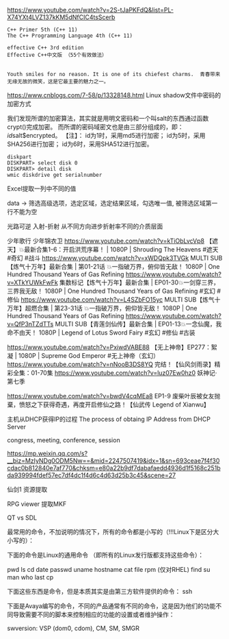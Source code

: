 
https://www.youtube.com/watch?v=2S-tJaPKFdQ&list=PL-X74YXt4LVZ137kKM5dNfCIC4tsScerb
```
C++ Primer 5th (C++ 11)
The C++ Programming Language 4th (C++ 11)

effective C++ 3rd edition
Effective C++中文版 （55个有效做法）


Youth smiles for no reason. It is one of its chiefest charms.  青春带来无缘无故的微笑，这是它最主要的魅力之一。
```


https://www.cnblogs.com/7-58/p/13328148.html	Linux shadow文件中密码的加密方式


我们发现所谓的加密算法，其实就是用明文密码和一个叫salt的东西通过函数crypt()完成加密。
而所谓的密码域密文也是由三部分组成的，即：$id$salt$encrypted。
【注】： id为1时，采用md5进行加密；
id为5时，采用SHA256进行加密；
id为6时，采用SHA512进行加密。


```
diskpart
DISKPART> select disk 0
DISKPART> detail disk
wmic diskdrive get serialnumber
```

Excel提取一列中不同的值


data -> 筛选高级选项，选定区域，选定结果区域，勾选唯一值, 被筛选区域第一行不能为空


光路可逆 入射-折射 从不同方向进步折射率不同的介质层面


少年歌行
少年锦衣卫
https://www.youtube.com/watch?v=kTiObLvcVp8		【遮天】💥最新合集1-6：开启洪荒序幕！ | 1080P | Shrouding The Heavens #遮天 #奇幻 #战斗
https://www.youtube.com/watch?v=xWDQpk3TVGk		MULTI SUB【炼气十万年】最新合集 | 第01-21话 💥一指破万界，俯仰皆无敌！ 1080P | One Hundred Thousand Years of Gas Refining
https://www.youtube.com/watch?v=XTkYUWkFwFk		集数标记【炼气十万年】最新合集 | EP01-30💥一剑穿三界，三界我无敌！ 1080P | One Hundred Thousand Years of Gas Refining #玄幻 #修仙
https://www.youtube.com/watch?v=L4SZbFO15yc		MULTI SUB【炼气十万年】超燃合集 | 第23-31话 💥一指破万界，俯仰皆无敌！ 1080P | One Hundred Thousand Years of Gas Refining
https://www.youtube.com/watch?v=QfP3nTZdTTs		MULTI SUB【青莲剑仙传】最新合集 | EP01-13💥一念仙魔，我命不由天！ 1080P | Legend of Lotus Sword Fairy #玄幻 #修仙 #古装


https://www.youtube.com/watch?v=PxiwdVABE88		【无上神帝】EP277：絮凝 | 1080P | Supreme God Emperor #无上神帝（玄幻）
https://www.youtube.com/watch?v=nNooB3DS8YQ		完结！【仙风剑雨录】精彩全集：01-70集
https://www.youtube.com/watch?v=luz07Ew0hz0		妖神记·第七季

https://www.youtube.com/watch?v=bwdV4cqMEa8		EP1-9 废柴叶辰被女友抛棄，愤怒之下获得奇遇，再度开启修仙之路！【仙武传 Legend of Xianwu】




主机从DHCP获得IP的过程          The process of obtaing IP Address from DHCP Server







congress, meeting, conference, session 


https://mp.weixin.qq.com/s?__biz=MzIyNDg0ODM5Nw==&mid=2247507419&idx=1&sn=693ceae7f4f30cdac0b812840e7af770&chksm=e80a22b9df7dabafaedd4936d1f5168c251bda939994fdef57ec7df4dc1f4d6c4d63d25b3c45&scene=27




仙剑1 资源提取

RPG viewer 提取MKF


QT vs SDL




最常用的命令，不加说明的情况下，所有的命令都是小写的（!!!Linux下是区分大小写的）：


下面的命令是Linux的通用命令 （即所有的Linux发行版都支持这些命令）：

pwd
ls
cd
date
passwd
uname 
hostname
cat
file
rpm  (仅对RHEL)
find
su
man
who
last
cp


下面这些东西是命令，但是本质其实是由第三方软件提供的命令：
ssh





下面是Avaya编写的命令，不同的产品通常有不同的命令，这是因为他们的功能不同导致需要不同的脚本来控制相应的功能的设置或者维护操作：

swversion: VSP (dom0, cdom), CM, SM, SMGR






